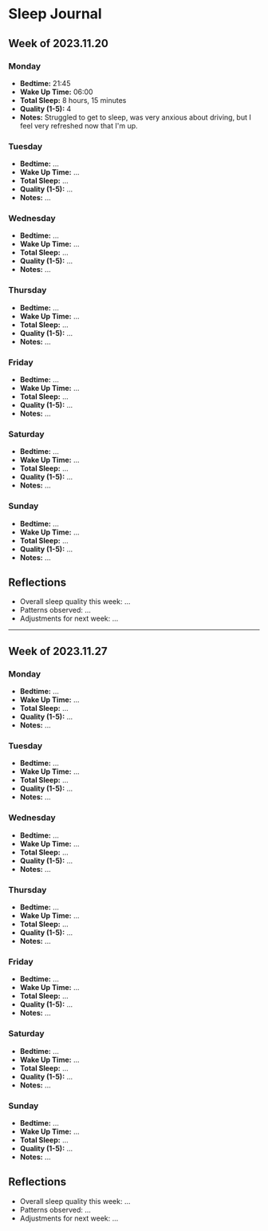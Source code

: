 # Sleep Journal
## Week of 2023.11.20

### Monday
- **Bedtime:** 21:45
- **Wake Up Time:** 06:00
- **Total Sleep:** 8 hours, 15 minutes
- **Quality (1-5):** 4
- **Notes:** Struggled to get to sleep, was very anxious about driving, but I feel very refreshed now that I'm up.

### Tuesday
- **Bedtime:** ...
- **Wake Up Time:** ...
- **Total Sleep:** ...
- **Quality (1-5):** ...
- **Notes:** ...

### Wednesday
- **Bedtime:** ...
- **Wake Up Time:** ...
- **Total Sleep:** ...
- **Quality (1-5):** ...
- **Notes:** ...

### Thursday
- **Bedtime:** ...
- **Wake Up Time:** ...
- **Total Sleep:** ...
- **Quality (1-5):** ...
- **Notes:** ...

### Friday
- **Bedtime:** ...
- **Wake Up Time:** ...
- **Total Sleep:** ...
- **Quality (1-5):** ...
- **Notes:** ...

### Saturday
- **Bedtime:** ...
- **Wake Up Time:** ...
- **Total Sleep:** ...
- **Quality (1-5):** ...
- **Notes:** ...

### Sunday
- **Bedtime:** ...
- **Wake Up Time:** ...
- **Total Sleep:** ...
- **Quality (1-5):** ...
- **Notes:** ...

## Reflections
- Overall sleep quality this week: ...
- Patterns observed: ...
- Adjustments for next week: ...

---
## Week of 2023.11.27

### Monday
- **Bedtime:** ...
- **Wake Up Time:** ...
- **Total Sleep:** ...
- **Quality (1-5):** ...
- **Notes:** ...

### Tuesday
- **Bedtime:** ...
- **Wake Up Time:** ...
- **Total Sleep:** ...
- **Quality (1-5):** ...
- **Notes:** ...

### Wednesday
- **Bedtime:** ...
- **Wake Up Time:** ...
- **Total Sleep:** ...
- **Quality (1-5):** ...
- **Notes:** ...

### Thursday
- **Bedtime:** ...
- **Wake Up Time:** ...
- **Total Sleep:** ...
- **Quality (1-5):** ...
- **Notes:** ...

### Friday
- **Bedtime:** ...
- **Wake Up Time:** ...
- **Total Sleep:** ...
- **Quality (1-5):** ...
- **Notes:** ...

### Saturday
- **Bedtime:** ...
- **Wake Up Time:** ...
- **Total Sleep:** ...
- **Quality (1-5):** ...
- **Notes:** ...

### Sunday
- **Bedtime:** ...
- **Wake Up Time:** ...
- **Total Sleep:** ...
- **Quality (1-5):** ...
- **Notes:** ...

## Reflections
- Overall sleep quality this week: ...
- Patterns observed: ...
- Adjustments for next week: ...
